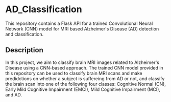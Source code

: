 # AD_Classification
 
This repository contains a Flask API for a trained Convolutional Neural Network (CNN) model for MRI based Alzheimer's Disease (AD) detection and classification.

## Description

In this project, we aim to classify brain MRI images related to Alzheimer's Disease using a CNN-based approach. The trained CNN model provided in this repository can be used to classify brain MRI scans and make predidctions on whether a subject is suffereing from AD or not, and classify the brain scan into one of the following four classes: Cognitive Normal (CN), Early Mild Cognitive Impairment (EMCI), Mild Cognitive Impairment (MCI), and AD. 
